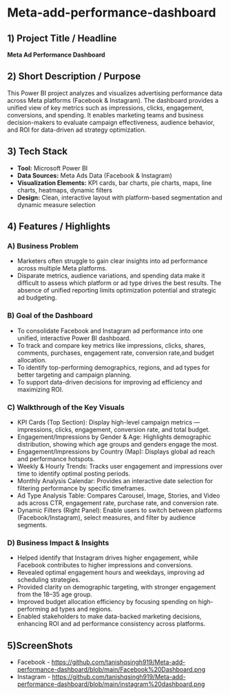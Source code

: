 # Meta-add-performance-dashboard
## 1️) Project Title / Headline
**Meta Ad Performance Dashboard**

## 2️) Short Description / Purpose
This Power BI project analyzes and visualizes advertising performance data across Meta platforms (Facebook & Instagram).
The dashboard provides a unified view of key metrics such as impressions, clicks, engagement, conversions, and spending.
It enables marketing teams and business decision-makers to evaluate campaign effectiveness, audience behavior, and ROI for data-driven ad strategy optimization.

## 3️) Tech Stack
- **Tool:** Microsoft Power BI
- **Data Sources:** Meta Ads Data (Facebook & Instagram)
- **Visualization Elements:** KPI cards, bar charts, pie charts, maps, line charts, heatmaps, dynamic filters
- **Design:** Clean, interactive layout with platform-based segmentation and dynamic measure selection

## 4️) Features / Highlights
### A) Business Problem
- Marketers often struggle to gain clear insights into ad performance across multiple Meta platforms.
- Disparate metrics, audience variations, and spending data make it difficult to assess which platform or ad type drives the best results.
  The absence of unified reporting limits optimization potential and strategic ad budgeting.

### **B) Goal of the Dashboard**
- To consolidate Facebook and Instagram ad performance into one unified, interactive Power BI dashboard.
- To track and compare key metrics like impressions, clicks, shares, comments, purchases, engagement rate, conversion rate,and budget allocation.
- To identify top-performing demographics, regions, and ad types for better targeting and campaign planning.
- To support data-driven decisions for improving ad efficiency and maximizing ROI.

### **C) Walkthrough of the Key Visuals**
- KPI Cards (Top Section): Display high-level campaign metrics — impressions, clicks, engagement, conversion rate, and total budget.
- Engagement/Impressions by Gender & Age: Highlights demographic distribution, showing which age groups and genders engage the most.
- Engagement/Impressions by Country (Map): Displays global ad reach and performance hotspots.
- Weekly & Hourly Trends: Tracks user engagement and impressions over time to identify optimal posting periods.
- Monthly Analysis Calendar: Provides an interactive date selection for filtering performance by specific timeframes.
- Ad Type Analysis Table: Compares Carousel, Image, Stories, and Video ads across CTR, engagement rate, purchase rate, and conversion rate.
- Dynamic Filters (Right Panel): Enable users to switch between platforms (Facebook/Instagram), select measures, and filter by audience segments.

### **D) Business Impact & Insights**
- Helped identify that Instagram drives higher engagement, while Facebook contributes to higher impressions and conversions.
- Revealed optimal engagement hours and weekdays, improving ad scheduling strategies.
- Provided clarity on demographic targeting, with stronger engagement from the 18–35 age group.
- Improved budget allocation efficiency by focusing spending on high-performing ad types and regions.
- Enabled stakeholders to make data-backed marketing decisions, enhancing ROI and ad performance consistency across platforms.

## 5)ScreenShots
- Facebook - https://github.com/tanishqsingh919/Meta-add-performance-dashboard/blob/main/Facebook%20Dashboard.png
- Instagram  - https://github.com/tanishqsingh919/Meta-add-performance-dashboard/blob/main/instagram%20dashboard.png

